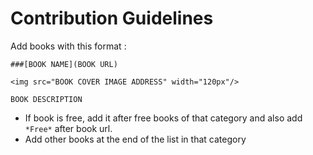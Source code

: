 Contribution Guidelines
====

Add books with this format :


```
###[BOOK NAME](BOOK URL) 

<img src="BOOK COVER IMAGE ADDRESS" width="120px"/>

BOOK DESCRIPTION

```

* If book is free, add it after free books of that category and also add `*Free*` after book url.
* Add other books at the end of the list in that category
